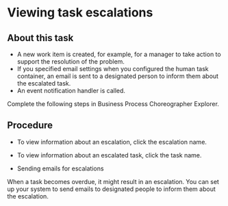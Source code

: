 <!-- image -->

# Viewing task escalations

## About this task

- A new work item is created, for example, for a manager to take
action to support the resolution of the problem.
- If you specified email settings when you configured the human
task container, an email is sent to a designated person to inform
them about the escalated task.
- An event notification handler is called.

Complete the following steps in Business Process Choreographer
Explorer.

## Procedure

- To view information about an escalation, click the escalation
name.
- To view information about an escalated task, click the task name.

- Sending emails for escalations

When a task becomes overdue, it might result in an escalation. You can set up your system to send emails to designated people to inform them about the escalation.
